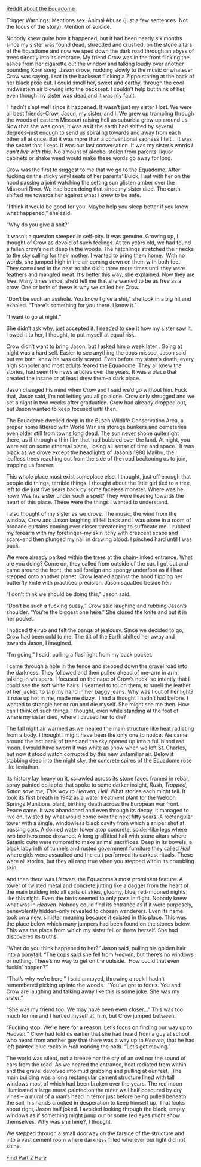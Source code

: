 [Reddit about the Equadome](https://www.reddit.com/r/urbanexploration/comments/1dahm5/the_equadome_outside_of_st_louis_missouri/)

Trigger Warnings: Mentions sex. Animal Abuse (just a few sentences. Not the focus of the story). Mention of suicide.

Nobody knew quite how it happened, but it had been nearly six months since my sister was found dead, shredded and crushed, on the stone altars of the Equadome and now we sped down the dark road through an abyss of trees directly into its embrace. My friend Crow was in the front flicking the ashes from her cigarette out the window and talking loudly over another pounding Korn song. Jason drove, nodding slowly to the music or whatever Crow was saying. I sat in the backseat flicking a Zippo staring at the back of her black pixie cut. I could smell her, sweet and earthy, through the cool midwestern air blowing into the backseat. I couldn’t help but think of her, even though my sister was dead and it was my fault.

I  hadn’t slept well since it happened. It wasn’t just my sister I lost. We were all best friends–Crow, Jason, my sister, and I. We grew up trampling through the woods of eastern Missouri raising hell as suburbia grew up around us. Now that she was gone, it was as if the earth had shifted by several degrees–just enough to send us spiraling towards and away from each other all at once. But it was more than a conventional sadness I felt .  It was the secret that I kept. It was our last conversation. It was my sister’s words *I can’t live with this.* No amount of alcohol stolen from parents’ liquor cabinets or shake weed would make these words go away for long.

Crow was the first to suggest to me that we go to the Equadome. After fucking on the sticky vinyl seats of her parents’ Buick, I sat with her on the hood passing a joint watching the setting sun glisten amber over the Missouri River. We had been doing that since my sister died. The earth shifted me towards her against what I knew to be safe. 

“I think it would be good for you. Maybe help you sleep better if you knew what happened,” she said. 

“Why do you give a shit?” 

It wasn’t a question steeped in self-pity. It was genuine. Growing up, I thought of Crow as devoid of such feelings. At ten years old, we had found a fallen crow’s nest deep in the woods. The hatchlings stretched their necks to the sky calling for their mother. I wanted to bring them home.  With no words, she jumped high in the air coming down on them with both feet. They convulsed in the nest so she did it three more times until they were feathers and mangled meat. It’s better this way, she explained. Now they are free. Many times since, she’d tell me that she wanted to be as free as a crow. One or both of these is why we called her Crow. 

“Don’t be such an asshole. You know I give a shit,” she took in a big hit and exhaled. “There’s something for you there. I know it.”

“I want to go at night.”

She didn’t ask why, just accepted it. I needed to see it how my sister saw it. I owed it to her, I thought, to put myself at equal risk. 

Crow didn’t want to bring Jason, but I asked him a week later . Going at night was a hard sell. Easier to see anything the cops missed, Jason said but we both  knew he was only scared. Even before my sister’s death, every high schooler and most adults feared the Equadome. They all knew the stories, had seen the news articles over the years. It was a place that created the insane or at least drew them–a dark place.  

Jason changed his mind when Crow and I said we’d go without him. Fuck that, Jason said, I’m not letting you all go alone. Crow only shrugged and we set a night in two weeks after graduation. Crow had already dropped out, but Jason wanted to keep focused until then.   

The Equadome dwelled deep in the Busch Wildlife Conservation Area, a proper home littered with World War era storage bunkers and cemeteries even older still from towns long dead. The sun never shone quite right there, as if through a thin film that had bubbled over the land. At night, you were set on some ethereal plane,  losing all sense of time and space.  It was black as we drove except the headlights of Jason’s 1980 Malibu, the leafless trees reaching out from the side of the road beckoning us to join, trapping us forever. 

This whole place must exist someplace else, I thought, just off enough that people did things, terrible things. I thought about the little girl tied to a tree, left to die just five years back by some faceless monster. Where was he now? Was his sister under such a spell? They were heading towards the heart of this place. These were the things I wanted to understand. 

I also thought of my sister as we drove. The music, the wind from the window, Crow and Jason laughing all fell back and I was alone in a room of brocade curtains coming ever closer threatening to suffocate me. I rubbed my forearm with my forefinger–my skin itchy with crescent scabs and scars–and then plunged my nail in drawing blood. I pinched hard until I was back.

We were already parked within the trees at the chain-linked entrance. What are you doing? Come on, they called from outside of the car. I got out and came around the front, the soil foreign and spongy underfoot as if I had stepped onto another planet. Crow leaned against the hood flipping her butterfly knife with practiced precision. Jason squatted beside her.

“I don’t think we should be doing this,” Jason said.

“Don’t be such a fucking pussy,” Crow said laughing and rubbing Jason’s shoulder. “You’re the biggest one here.” She closed the knife and put it in her pocket. 

I noticed the rub and felt the pangs of jealousy. Since we decided to go, Crow had been cold to me. The tilt of the Earth shifted her away and towards Jason, I imagined.

“I’m going,” I said, pulling a flashlight from my back pocket. 

I came through a hole in the fence and stepped down the gravel road into the darkness. They followed and then pulled ahead of me–arm in arm, talking in whispers. I focused on the nape of Crow’s neck, so intently that I could see the soft white hairs. I yearned to touch them, to smell the leather of her jacket, to slip my hand in her baggy jeans. Why was I out of her light? It rose up hot in me, made me dizzy.  I had a thought I hadn’t had before. I wanted to strangle her or run and die myself. She might see me then. How can I think of such things, I thought, even while standing at the foot of where my sister died, where I caused her to die?

The fall night air warmed as we neared the main structure like heat radiating from a body. I thought I might have been the only one to notice. We came around the last bank of trees and the sky opened up into a full blood red moon. I would have sworn it was white as snow when we left St. Charles, but now it stood watch corrupted by this new unfamiliar air. Below it stabbing deep into the night sky, the concrete spires of the Equadome rose like leviathan.

Its history lay heavy on it, scrawled across its stone faces framed in rebar, spray painted epitaphs that spoke to some darker insight, *Rush, Trapped, Satan save me, This way to Heaven, Hell.* What stories each might tell. It took its first breath in 1942 as a water treatment plant for the Weldon Springs Munitions plant, birthing death across the European war front. Peace came. It was abandoned and even through its decay, it managed to live on, twisted by what would come over the next fifty years. A rectangular tower with a single, windowless black cavity from which a sniper shot at passing cars. A domed water tower atop concrete, spider-like legs where two brothers once drowned. A long graffitied hall with stone altars where Satanic cults were rumored to make animal sacrifices. Deep in its bowels, a black labyrinth of tunnels and rusted government furniture they called *Hell* where girls were assaulted and the cult performed its darkest rituals. These were all stories, but they all rang true when you stepped within its crumbling skin. 

And then there was *Heaven,* the Equadome’s most prominent feature. A tower of twisted metal and concrete jutting like a dagger from the heart of the main building into all sorts of skies, gloomy, blue, red-mooned nights like this night. Even the birds seemed to only pass in flight. Nobody knew what was in *Heaven*. Nobody could find its entrance as if it were purposely, benevolently hidden–only revealed to chosen wanderers. Even its name took on a new, sinister meaning because it existed in this place. This was the place below which many jumpers had been found on the stones below. This was the place from which my sister fell or threw herself. She had discovered its truths. 

“What do you think happened to her?” Jason said, pulling his golden hair into a ponytail. “The cops said she fell from *Heaven,* but there’s no windows or nothing. There’s no way to get on the outside.  How could that even fuckin’ happen?”

“That’s why we’re here,” I said annoyed, throwing a rock I hadn’t remembered picking up into the woods.  “You’ve got to focus. You and Crow are laughing and talking away like this is some joke. She was my sister.”

“She was my friend too. We may have been even closer…” This was too much for me and I hurtled myself at  him, but Crow jumped between.

“Fucking stop. We’re here for a reason. Let’s focus on finding our way up to *Heaven.*” Crow had told us earlier that she had heard from a guy at school who heard from another guy that there was a way up to *Heaven,* that he had left painted blue rocks in *Hell* marking the path. “Let’s get moving.”

The world was silent, not a breeze nor the cry of an owl nor the sound of cars from the road. As we neared the entrance, heat radiated from within and the gravel devolved into mud grabbing and pulling at our feet.  The main building was a long rectangular cement structure lined with tall windows most of which had been broken over the years. The red moon illuminated a large mural painted on the outer wall half obscured by dry vines – a mural of a man’s head in terror just before being pulled beneath the soil, his hands crooked in desperation to keep himself up. That looks about right, Jason half joked. I avoided looking through the black, empty windows as if something might jump out or some red eyes might show themselves. Why was she here?, I thought. 

We stepped through a small doorway on the farside of the structure and into a vast cement room where darkness filled wherever our light did not shine.

[Find Part 2 Here](https://www.reddit.com/r/nosleep/comments/1h45jlx/equadome_1994_hope_not_ever_to_see_heaven_part_2/)